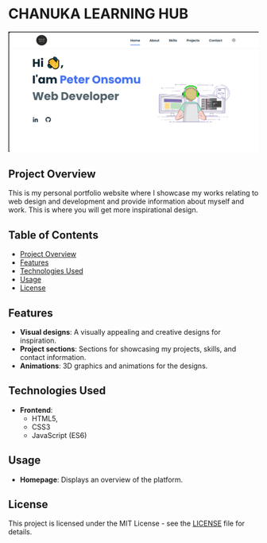 # CHANUKA LEARNING HUB

![E-Learning Website](screenshot.png)

## Project Overview

This is my personal portfolio website where I showcase my works relating to web design and development and provide information about myself and work. This is where you will get more inspirational design.

## Table of Contents

- [Project Overview](#project-overview)
- [Features](#features)
- [Technologies Used](#technologies-used)
- [Usage](#usage)
- [License](#license)

## Features

- **Visual designs**: A visually appealing and creative designs for inspiration.
- **Project sections**: Sections for showcasing my projects, skills, and contact information.
- **Animations**: 3D graphics and animations for the designs.

## Technologies Used

- **Frontend**:
  - HTML5,
  - CSS3
  - JavaScript (ES6)

## Usage

- **Homepage**: Displays an overview of the platform.

## License

This project is licensed under the MIT License - see the [LICENSE](LICENSE) file for details.